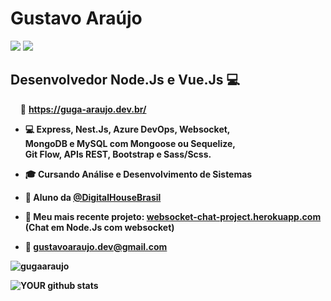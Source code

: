 # Gustavo Araújo
[<img src="https://img.shields.io/badge/linkedin-%230077B5.svg?&style=for-the-badge&logo=linkedin&logoColor=white" />](https://www.linkedin.com/in/GugaAraujo/) [<img src = "https://img.shields.io/badge/instagram-%23E4405F.svg?&style=for-the-badge&logo=instagram&logoColor=white">](https://www.instagram.com/Guga.raujo/) 

##  Desenvolvedor Node.Js e Vue.Js :computer:
&nbsp;&nbsp;&nbsp;&nbsp;:triangular_flag_on_post: <a href="https://www.guga-araujo.dev.br/" target="_blank"><b> https://guga-araujo.dev.br/<b></a>
- :computer:   <b>Express, Nest.Js, Azure DevOps, Websocket,<br>
MongoDB e MySQL com Mongoose ou Sequelize,<br>
Git Flow, APIs REST, Bootstrap e Sass/Scss.</b>
- :mortar_board: Cursando Análise e Desenvolvimento de Sistemas
- :book: Aluno da <a href="https://github.com/DigitalHouseBrasil" target="_blank"><b>@DigitalHouseBrasil<b></a>
- :pushpin:   Meu mais recente projeto: <a href="https://websocket-chat-project.herokuapp.com/" target="_blank" rel="noopener">websocket-chat-project.herokuapp.com</a> (Chat em Node.Js com websocket)

- :email:   gustavoaraujo.dev@gmail.com


 <p><img src="https://github-readme-stats.vercel.app/api/top-langs?username=gugaaraujo&show_icons=true&locale=en&layout=compact" alt="gugaaraujo" /></p>

![YOUR github stats](https://github-readme-stats.vercel.app/api?username=GugaAraujo)






